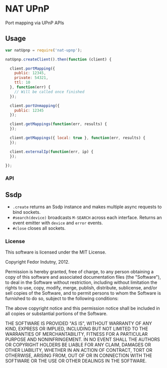 # NAT UPnP

Port mapping via UPnP APIs

## Usage

```javascript
var natUpnp = require('nat-upnp');

natUpnp.createClient().then(function (client) {

  client.portMapping({
    public: 12345,
    private: 54321,
    ttl: 10
  }, function(err) {
    // Will be called once finished
  });

  client.portUnmapping({
    public: 12345
  });

  client.getMappings(function(err, results) {
  });

  client.getMappings({ local: true }, function(err, results) {
  });

  client.externalIp(function(err, ip) {
  });

});
```

### API

Ssdp
----

* `.create` returns an Ssdp instance and makes multiple async requests to bind sockets.
* `#search(device)` broadcasts `M-SEARCH` across each interface. Returns an event emitter with `device` and `error` events.
* `#close` closes all sockets.

### License

This software is licensed under the MIT License.

Copyright Fedor Indutny, 2012.

Permission is hereby granted, free of charge, to any person obtaining a
copy of this software and associated documentation files (the
"Software"), to deal in the Software without restriction, including
without limitation the rights to use, copy, modify, merge, publish,
distribute, sublicense, and/or sell copies of the Software, and to permit
persons to whom the Software is furnished to do so, subject to the
following conditions:

The above copyright notice and this permission notice shall be included
in all copies or substantial portions of the Software.

THE SOFTWARE IS PROVIDED "AS IS", WITHOUT WARRANTY OF ANY KIND, EXPRESS
OR IMPLIED, INCLUDING BUT NOT LIMITED TO THE WARRANTIES OF
MERCHANTABILITY, FITNESS FOR A PARTICULAR PURPOSE AND NONINFRINGEMENT. IN
NO EVENT SHALL THE AUTHORS OR COPYRIGHT HOLDERS BE LIABLE FOR ANY CLAIM,
DAMAGES OR OTHER LIABILITY, WHETHER IN AN ACTION OF CONTRACT, TORT OR
OTHERWISE, ARISING FROM, OUT OF OR IN CONNECTION WITH THE SOFTWARE OR THE
USE OR OTHER DEALINGS IN THE SOFTWARE.
